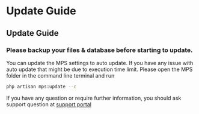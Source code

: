 # Update Guide

## Update Guide

### Please backup your files & database before starting to update.

You can update the MPS settings to auto update. If you have any issue with auto update that might be due to execution time limit. Please open the MPS folder in the command line terminal and run

```bash
php artisan mps:update --c
```

If you have any question or require further information, you should ask support question at [support portal](https://tecdiary.net/support/modern-point-of-sale-solution/ask_question)
